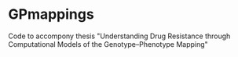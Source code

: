 # GPmappings
Code to accompony thesis "Understanding Drug Resistance through Computational Models of the Genotype–Phenotype Mapping"
